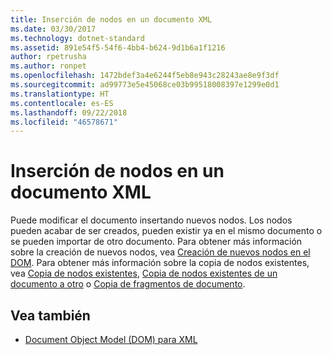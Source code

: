```yaml
---
title: Inserción de nodos en un documento XML
ms.date: 03/30/2017
ms.technology: dotnet-standard
ms.assetid: 891e54f5-54f6-4bb4-b624-9d1b6a1f1216
author: rpetrusha
ms.author: ronpet
ms.openlocfilehash: 1472bdef3a4e6244f5eb8e943c28243ae8e9f3df
ms.sourcegitcommit: ad99773e5e45068ce03b99518008397e1299e0d1
ms.translationtype: HT
ms.contentlocale: es-ES
ms.lasthandoff: 09/22/2018
ms.locfileid: "46578671"
---
```

# <a name="inserting-nodes-into-an-xml-document"></a>Inserción de nodos en un documento XML
Puede modificar el documento insertando nuevos nodos. Los nodos pueden acabar de ser creados, pueden existir ya en el mismo documento o se pueden importar de otro documento. Para obtener más información sobre la creación de nuevos nodos, vea [Creación de nuevos nodos en el DOM](../../../../docs/standard/data/xml/create-new-nodes-in-the-dom.md). Para obtener más información sobre la copia de nodos existentes, vea [Copia de nodos existentes](../../../../docs/standard/data/xml/copy-existing-nodes.md), [Copia de nodos existentes de un documento a otro](../../../../docs/standard/data/xml/copying-existing-nodes-from-one-document-to-another.md) o [Copia de fragmentos de documento](../../../../docs/standard/data/xml/copying-document-fragments.md).  
  
## <a name="see-also"></a>Vea también

- [Document Object Model (DOM) para XML](../../../../docs/standard/data/xml/xml-document-object-model-dom.md)
